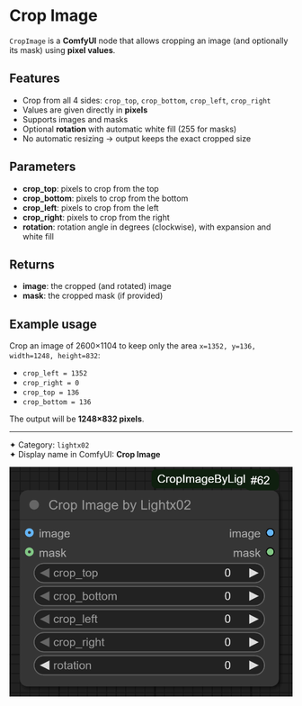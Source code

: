 # Crop Image

`CropImage` is a **ComfyUI** node that allows cropping an image (and optionally its mask) using **pixel values**.

## Features

- Crop from all 4 sides: `crop_top`, `crop_bottom`, `crop_left`, `crop_right`  
- Values are given directly in **pixels**  
- Supports images and masks  
- Optional **rotation** with automatic white fill (255 for masks)  
- No automatic resizing → output keeps the exact cropped size  

## Parameters

- **crop_top**: pixels to crop from the top  
- **crop_bottom**: pixels to crop from the bottom  
- **crop_left**: pixels to crop from the left  
- **crop_right**: pixels to crop from the right  
- **rotation**: rotation angle in degrees (clockwise), with expansion and white fill

## Returns

- **image**: the cropped (and rotated) image  
- **mask**: the cropped mask (if provided)

## Example usage

Crop an image of 2600×1104 to keep only the area `x=1352, y=136, width=1248, height=832`:  
- `crop_left = 1352`  
- `crop_right = 0`  
- `crop_top = 136`  
- `crop_bottom = 136`  

The output will be **1248×832 pixels**.

---

✦ Category: `lightx02`  
✦ Display name in ComfyUI: **Crop Image**

![Node preview](assets/CropImage.png)
